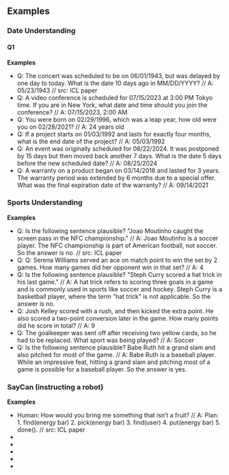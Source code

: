 ## Examples

### Date Understanding

#### Q1

**Examples**

* Q: The concert was scheduled to be
on 06/01/1943, but was delayed by
one day to today. What is the date 10
days ago in MM/DD/YYYY? // A: 05/23/1943 // src: ICL paper
* Q: A video conference is scheduled for 
07/15/2023 at 3:00 PM Tokyo time. If
you are in New York, what date and time
should you join the conference? // A:
07/15/2023, 2:00 AM
* Q: You were born on 02/29/1996, which
was a leap year, how old were you on
02/28/2021? // A: 24 years old
* Q: If a project starts on 01/03/1992
and lasts for exactly four months,
what is the end date of the project?
// A: 05/03/1992
* Q: An event was originally scheduled
for 08/22/2024. It was postponed by 15
days but then moved back another 7 days.
What is the date 5 days before the new scheduled date?
// A: 08/25/2024
* Q: A warranty on a product began
on 03/14/2018 and lasted for 3 years.
The warranty period was extended by 6 months
due to a special offer. What was the final
expiration date of the warranty? // A:
09/14/2021

### Sports Understanding

**Examples**

* Q: Is the following sentence
plausible? "Joao Moutinho caught the
screen pass in the NFC
championship." //
A: Joao Moutinho is a soccer player.
The NFC championship is part of
American football, not soccer. So the
answer is no. // src: ICL paper
* Q: Q: Serena Williams served an ace
on match point to win the set by 2 games.
How many games did her opponent win in
that set? // A: 4
* Q: Is the following sentence plausible?
"Steph Curry scored a hat trick in his
last game." //
A: A hat trick refers to scoring three
goals in a game and is commonly used in
sports like soccer and hockey.
Steph Curry is a basketball player, where
the term "hat trick" is not applicable.
So the answer is no.
* Q: Josh Kelley scored with a rush,
and then kicked the extra point.
He also scored a two-point conversion
later in the game. How many points
did he score in total? // A: 9
* Q: The goalkeeper was sent off after
receiving two yellow cards, so he
had to be replaced.
What sport was being played?
// A: Soccer
* Q: Is the following sentence
plausible? Babe Ruth hit a
grand slam and also pitched for most of
the game. // A: Babe Ruth is a baseball player.
While an impressive feat, hitting a grand
slam and pitching most of a game is
possible for a baseball player. So the answer
is yes.

### SayCan (instructing a robot)

**Examples**

* Human: How would you bring me
something that isn’t a fruit? //
A: Plan: 1. find(energy bar) 2.
pick(energy bar) 3. find(user) 4.
put(energy bar) 5. done(). //
src: ICL paper
* 
* 
* 
*
* 